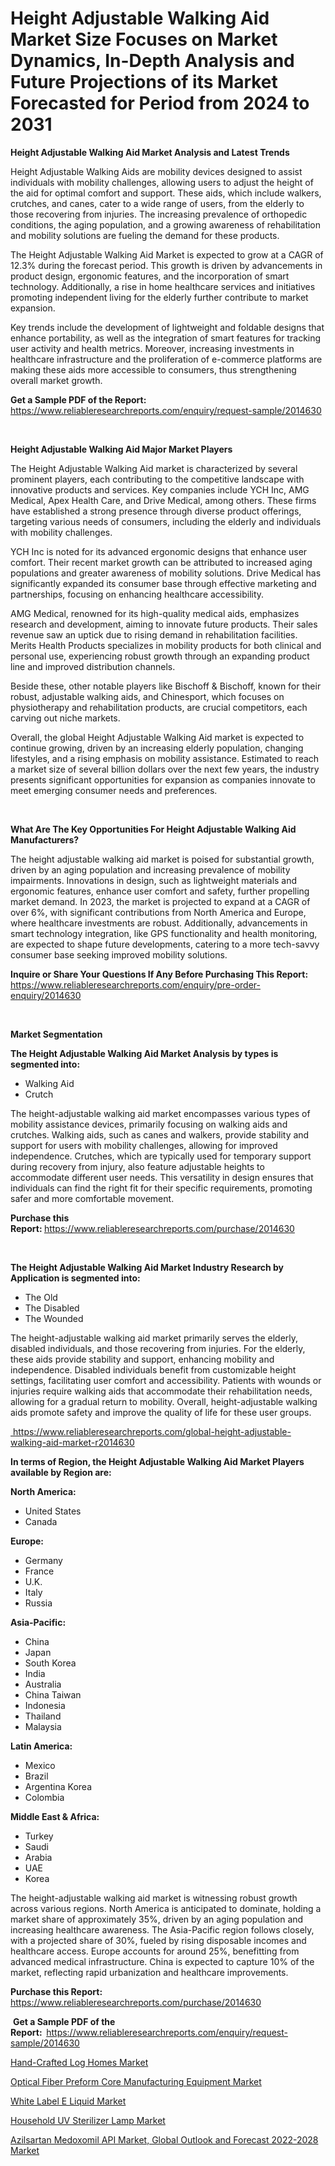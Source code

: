 <p><h1>Height Adjustable Walking Aid Market Size Focuses on Market Dynamics, In-Depth Analysis and Future Projections of its Market Forecasted for Period from 2024 to 2031</h1></p><p><strong>Height Adjustable Walking Aid Market Analysis and Latest Trends</strong></p>
<p><p>Height Adjustable Walking Aids are mobility devices designed to assist individuals with mobility challenges, allowing users to adjust the height of the aid for optimal comfort and support. These aids, which include walkers, crutches, and canes, cater to a wide range of users, from the elderly to those recovering from injuries. The increasing prevalence of orthopedic conditions, the aging population, and a growing awareness of rehabilitation and mobility solutions are fueling the demand for these products.</p><p>The Height Adjustable Walking Aid Market is expected to grow at a CAGR of 12.3% during the forecast period. This growth is driven by advancements in product design, ergonomic features, and the incorporation of smart technology. Additionally, a rise in home healthcare services and initiatives promoting independent living for the elderly further contribute to market expansion. </p><p>Key trends include the development of lightweight and foldable designs that enhance portability, as well as the integration of smart features for tracking user activity and health metrics. Moreover, increasing investments in healthcare infrastructure and the proliferation of e-commerce platforms are making these aids more accessible to consumers, thus strengthening overall market growth.</p></p>
<p><strong>Get a Sample PDF of the Report:&nbsp;</strong> <a href="https://www.reliableresearchreports.com/enquiry/request-sample/2014630?utm_campaign=37&utm_medium=2&utm_source=Github&utm_content=ia&utm_term=26102024&utm_id=height-adjustable-walking-aid">https://www.reliableresearchreports.com/enquiry/request-sample/2014630</a></p>
<p>&nbsp;</p>
<p><strong>Height Adjustable Walking Aid Major Market Players</strong></p>
<p><p>The Height Adjustable Walking Aid market is characterized by several prominent players, each contributing to the competitive landscape with innovative products and services. Key companies include YCH Inc, AMG Medical, Apex Health Care, and Drive Medical, among others. These firms have established a strong presence through diverse product offerings, targeting various needs of consumers, including the elderly and individuals with mobility challenges.</p><p>YCH Inc is noted for its advanced ergonomic designs that enhance user comfort. Their recent market growth can be attributed to increased aging populations and greater awareness of mobility solutions. Drive Medical has significantly expanded its consumer base through effective marketing and partnerships, focusing on enhancing healthcare accessibility.</p><p>AMG Medical, renowned for its high-quality medical aids, emphasizes research and development, aiming to innovate future products. Their sales revenue saw an uptick due to rising demand in rehabilitation facilities. Merits Health Products specializes in mobility products for both clinical and personal use, experiencing robust growth through an expanding product line and improved distribution channels.</p><p>Beside these, other notable players like Bischoff & Bischoff, known for their robust, adjustable walking aids, and Chinesport, which focuses on physiotherapy and rehabilitation products, are crucial competitors, each carving out niche markets.</p><p>Overall, the global Height Adjustable Walking Aid market is expected to continue growing, driven by an increasing elderly population, changing lifestyles, and a rising emphasis on mobility assistance. Estimated to reach a market size of several billion dollars over the next few years, the industry presents significant opportunities for expansion as companies innovate to meet emerging consumer needs and preferences.</p></p>
<p>&nbsp;</p>
<p><strong>What Are The Key Opportunities For Height Adjustable Walking Aid Manufacturers?</strong></p>
<p><p>The height adjustable walking aid market is poised for substantial growth, driven by an aging population and increasing prevalence of mobility impairments. Innovations in design, such as lightweight materials and ergonomic features, enhance user comfort and safety, further propelling market demand. In 2023, the market is projected to expand at a CAGR of over 6%, with significant contributions from North America and Europe, where healthcare investments are robust. Additionally, advancements in smart technology integration, like GPS functionality and health monitoring, are expected to shape future developments, catering to a more tech-savvy consumer base seeking improved mobility solutions.</p></p>
<p><strong>Inquire or Share Your Questions If Any Before Purchasing This Report:</strong> <a href="https://www.reliableresearchreports.com/enquiry/pre-order-enquiry/2014630?utm_campaign=37&utm_medium=2&utm_source=Github&utm_content=ia&utm_term=26102024&utm_id=height-adjustable-walking-aid">https://www.reliableresearchreports.com/enquiry/pre-order-enquiry/2014630</a></p>
<p>&nbsp;</p>
<p><strong>Market Segmentation</strong></p>
<p><strong>The Height Adjustable Walking Aid Market Analysis by types is segmented into:</strong></p>
<p><ul><li>Walking Aid</li><li>Crutch</li></ul></p>
<p><p>The height-adjustable walking aid market encompasses various types of mobility assistance devices, primarily focusing on walking aids and crutches. Walking aids, such as canes and walkers, provide stability and support for users with mobility challenges, allowing for improved independence. Crutches, which are typically used for temporary support during recovery from injury, also feature adjustable heights to accommodate different user needs. This versatility in design ensures that individuals can find the right fit for their specific requirements, promoting safer and more comfortable movement.</p></p>
<p><strong>Purchase this Report:&nbsp;</strong><a href="https://www.reliableresearchreports.com/purchase/2014630?utm_campaign=37&utm_medium=2&utm_source=Github&utm_content=ia&utm_term=26102024&utm_id=height-adjustable-walking-aid">https://www.reliableresearchreports.com/purchase/2014630</a></p>
<p>&nbsp;</p>
<p><strong>The Height Adjustable Walking Aid Market Industry Research by Application is segmented into:</strong></p>
<p><ul><li>The Old</li><li>The Disabled</li><li>The Wounded</li></ul></p>
<p><p>The height-adjustable walking aid market primarily serves the elderly, disabled individuals, and those recovering from injuries. For the elderly, these aids provide stability and support, enhancing mobility and independence. Disabled individuals benefit from customizable height settings, facilitating user comfort and accessibility. Patients with wounds or injuries require walking aids that accommodate their rehabilitation needs, allowing for a gradual return to mobility. Overall, height-adjustable walking aids promote safety and improve the quality of life for these user groups.</p></p>
<p><a href="https://www.reliableresearchreports.com/global-height-adjustable-walking-aid-market-r2014630?utm_campaign=37&utm_medium=2&utm_source=Github&utm_content=ia&utm_term=26102024&utm_id=height-adjustable-walking-aid">&nbsp;https://www.reliableresearchreports.com/global-height-adjustable-walking-aid-market-r2014630</a></p>
<p><strong>In terms of Region, the Height Adjustable Walking Aid Market Players available by Region are:</strong></p>
<p>
    <p> <strong> North America: </strong>
        <ul>
            <li>United States</li>
            <li>Canada</li>
        </ul>
        </p> 
    <p> <strong> Europe: </strong>
        <ul>
            <li>Germany</li>
            <li>France</li>
            <li>U.K.</li>
            <li>Italy</li>
            <li>Russia</li>
        </ul>
        </p> 
    <p> <strong> Asia-Pacific: </strong>
        <ul>
            <li>China</li>
            <li>Japan</li>
            <li>South Korea</li>
            <li>India</li>
            <li>Australia</li>
            <li>China Taiwan</li>
            <li>Indonesia</li>
            <li>Thailand</li>
            <li>Malaysia</li>
        </ul>
        </p> 
    <p> <strong> Latin America: </strong>
        <ul>
            <li>Mexico</li>
            <li>Brazil</li>
            <li>Argentina Korea</li>
            <li>Colombia</li>
        </ul>
        </p> 
    <p> <strong> Middle East & Africa: </strong>
        <ul>
            <li>Turkey</li>
            <li>Saudi</li>
            <li>Arabia</li>
            <li>UAE</li>
            <li>Korea</li>
        </ul>
    </p>
    </p>
<p><p>The height-adjustable walking aid market is witnessing robust growth across various regions. North America is anticipated to dominate, holding a market share of approximately 35%, driven by an aging population and increasing healthcare awareness. The Asia-Pacific region follows closely, with a projected share of 30%, fueled by rising disposable incomes and healthcare access. Europe accounts for around 25%, benefitting from advanced medical infrastructure. China is expected to capture 10% of the market, reflecting rapid urbanization and healthcare improvements.</p></p>
<p><strong>Purchase this Report: </strong><a href="https://www.reliableresearchreports.com/purchase/2014630?utm_campaign=37&utm_medium=2&utm_source=Github&utm_content=ia&utm_term=26102024&utm_id=height-adjustable-walking-aid">https://www.reliableresearchreports.com/purchase/2014630</a></p>
<p>&nbsp;<strong>Get a Sample PDF of the Report:&nbsp;&nbsp;</strong><a href="https://www.reliableresearchreports.com/enquiry/request-sample/2014630?utm_campaign=37&utm_medium=2&utm_source=Github&utm_content=ia&utm_term=26102024&utm_id=height-adjustable-walking-aid">https://www.reliableresearchreports.com/enquiry/request-sample/2014630</a></p>
<p><strong></strong></p>
<p><p><a href="https://issuu.com/reportprime-2/docs/hand-crafted-log-homes-market-size-_ea9eba051239f8?utm_campaign=37&utm_medium=2&utm_source=Github&utm_content=ia&utm_term=26102024&utm_id=height-adjustable-walking-aid">Hand-Crafted Log Homes Market</a></p><p><a href="https://issuu.com/reportprime-2/docs/optical-fiber-preform-core-manufact_b5799a46c0d8dc?utm_campaign=37&utm_medium=2&utm_source=Github&utm_content=ia&utm_term=26102024&utm_id=height-adjustable-walking-aid">Optical Fiber Preform Core Manufacturing Equipment Market</a></p><p><a href="https://github.com/GRUBBSCHARLES/Market-Research-Report-List-1/blob/main/white-label-e-liquid-market.md?utm_campaign=37&utm_medium=2&utm_source=Github&utm_content=ia&utm_term=26102024&utm_id=height-adjustable-walking-aid">White Label E Liquid Market</a></p><p><a href="https://github.com/AngelaWalsh696/Market-Research-Report-List-1/blob/main/household-uv-sterilizer-lamp-market.md?utm_campaign=37&utm_medium=2&utm_source=Github&utm_content=ia&utm_term=26102024&utm_id=height-adjustable-walking-aid">Household UV Sterilizer Lamp Market</a></p><p><a href="https://www.linkedin.com/pulse/global-azilsartan-medoxomil-api-market-outlook-forecast-2022-2028-3dile?utm_campaign=37&utm_medium=2&utm_source=Github&utm_content=ia&utm_term=26102024&utm_id=height-adjustable-walking-aid">Azilsartan Medoxomil API Market, Global Outlook and Forecast 2022-2028 Market</a></p></p>